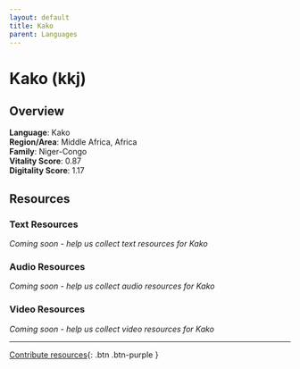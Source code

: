 ```yaml
---
layout: default
title: Kako
parent: Languages
---
```


# Kako (kkj)

## Overview

**Language**: Kako  
**Region/Area**: Middle Africa, Africa  
**Family**: Niger-Congo  
**Vitality Score**: 0.87  
**Digitality Score**: 1.17  

## Resources

### Text Resources
*Coming soon - help us collect text resources for Kako*

### Audio Resources
*Coming soon - help us collect audio resources for Kako*

### Video Resources
*Coming soon - help us collect video resources for Kako*

---

[Contribute resources](https://fairtrain.github.io/){: .btn .btn-purple }
